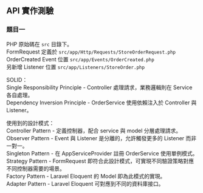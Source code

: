 ## API 實作測驗

### 題目一
PHP 原始碼在 `src` 目錄下。  
FormRequest 定義於 `src/app/Http/Requests/StoreOrderRequest.php`  
OrderCreated Event 位置 `src/app/Events/OrderCreated.php`  
另新增 Listener 位置 `src/app/Listeners/StoreOrder.php`  

SOLID：  
Single Responsibility Principle - Controller 處理請求，業務邏輯則在 Service 各自處理。  
Dependency Inversion Principle - OrderService 使用依賴注入於 Controller 與 Listener。  


使用到的設計模式：  
Controller Pattern - 定義控制器，配合 service 與 model 分層處理請求。  
Observer Pattern - Event 與 Listener 是分離的，允許觸發更多的 Listener 而非一對一。  
Singleton Pattern - 在 AppServiceProvider 註冊 OrderService 使用單例模式。  
Strategy Pattern - FormRequest 即符合此設計模式，可實現不同驗證策略對應不同控制器需要的場景。  
Factory Pattern - Laravel Eloquent 的 Model 即為此模式的實現。  
Adapter Pattern - Laravel Eloquent 可對應到不同的資料庫接口。  
